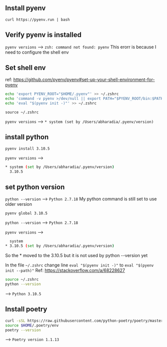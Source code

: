 
## Install pyenv
`curl https://pyenv.run | bash`


## Verify pyenv is installed
`pyenv versions` --> `zsh: command not found: pyenv`
This erorr is because I need to configure the shell env


## Set shell env 
ref: https://github.com/pyenv/pyenv#set-up-your-shell-environment-for-pyenv

```sh
echo 'export PYENV_ROOT="$HOME/.pyenv"' >> ~/.zshrc
echo 'command -v pyenv >/dev/null || export PATH="$PYENV_ROOT/bin:$PATH"' >> ~/.zshrc
echo 'eval "$(pyenv init -)"' >> ~/.zshrc
```
`source ~/.zshrc`

`pyenv versions` --> `* system (set by /Users/abharadia/.pyenv/version)`

## install python 

`pyenv install 3.10.5`

`pyenv versions` --> 
```sh
* system (set by /Users/abharadia/.pyenv/version)
  3.10.5
```

## set python version
`python --version` --> `Python 2.7.18` My python command is still set to use older version

`pyenv global 3.10.5`

`python --version` --> `Python 2.7.18`

`pyenv versions` --> 
```sh
  system
* 3.10.5 (set by /Users/abharadia/.pyenv/version)
``` 
So the * moved to the 3.10.5 but it is not used by python --version yet

In the file `~/.zshrc` change line `eval "$(pyenv init -)"` to `eval "$(pyenv init --path)"` Ref: https://stackoverflow.com/a/68228627

```sh
source ~/.zshrc    
python --version  
```
--> `Python 3.10.5`


## Install poetry

```sh
curl -sSL https://raw.githubusercontent.com/python-poetry/poetry/master/get-poetry.py | python -
source $HOME/.poetry/env
poetry --version
```
--> `Poetry version 1.1.13`